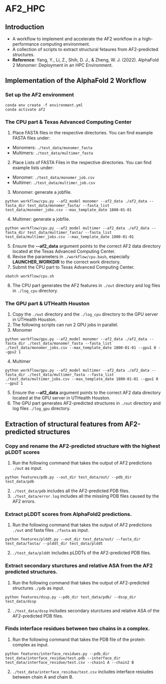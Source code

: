# AF2_HPC
## Introduction
* A workflow to implement and accelerate the AF2 workflow in a high-performance computing environment.
* A collection of scripts to extract structural fetaures from AF2-predicted structures.
* **Reference**: Yang, Y., Li, Z., Shih, D. J., & Zheng, W. J. (2022). AlphaFold 2 Monomer: Deployment in an HPC Environment.
## Implementation of the AlphaFold 2 Workflow
### Set up the AF2 environment
```
conda env create -f environment.yml
conda activate af2
```
### The CPU part & Texas Advanced Computing Center
1. Place FASTA files in the respective directories. You can find example FASTA files under:
* Monomers: `./test_data/monomer_fasta`
* Multimers: `./test_data/multimer_fasta`
2. Place Lists of FASTA Files in the respective directories. You can find example lists under:
* Monomer: `./test_data/monomer_job.csv`
* Multimer: `./test_data/multimer_job.csv`
3. Monomer: generate a jobfile.
```
python workflow/cpu.py --af2_model monomer --af2_data ./af2_data --fasta_dir test_data/monomer_fasta/ --fasta_list test_data/monomer_jobs.csv --max_template_date 1800-01-01
```
4. Multimer: generate a jobfile.
```
python workflow/cpu.py --af2_model multimer --af2_data ./af2_data --fasta_dir test_data/multimer_fasta/ --fasta_list test_data/multimer_jobs.csv --max_template_date 1800-01-01
```
5. Ensure the **--af2_data** argument points to the correct AF2 data directory located at the Texas Advanced Computing Center.
6. Revise the parameters in `./workflow/cpu.bash`, especially **LAUNCHER_WORKDIR** to the correct work directory.
7. Submit the CPU part to Texas Advanced Computing Center.
```
sbatch workflow/cpu.sh
```
8. The CPU part generates the AF2 features in `./out` directory and  log files in `./log_cpu` directory.
### The GPU part & UTHealth Houston
1. Copy the `./out` directory and the `./log_cpu` directory to the GPU server in UTHealth Houston.
2. The following scripts can run 2 GPU jobs in parallel.
3. Monomer
```
python workflow/gpu.py --af2_model monomer --af2_data ./af2_data --fasta_dir ./test_data/monomer_fasta --fasta_list ./test_data/monomer_jobs.csv --max_template_date 1800-01-01 --gpu1 0 --gpu2 1
```
4. Multimer
```
python workflow/gpu.py --af2_model multimer --af2_data ./af2_data --fasta_dir ./test_data/multimer_fasta --fasta_list ./test_data/multimer_jobs.csv --max_template_date 1800-01-01 --gpu1 0 --gpu2 1
```
5. Ensure the **--af2_data** argument points to the correct AF2 data directory located at the GPU server in UTHealth Houston.
6. The GPU part generates AF2-predicted structures in `./out` directory  and log files `./log_gpu` directory.
## Extraction of structural features from AF2-predicted structures
### Copy and rename the AF2-predicted structure with the highest pLDDT scores
1. Run the following command that takes the output of AF2 predictions `./out` as input.
```
python features/pdb.py --out_dir test_data/out/ --pdb_dir test_data/pdb
```
2. `./test_data/pdb` includes all the AF2-predicted PDB files.
3. `./test_data/error.log` includes all the missiing PDB files caused by the AF2 errors.
### Extract pLDDT scores from AlphaFold2 predictions.
1. Run the following command that takes the output of AF2 predictions `./out` and fasta files  `./fasta` as input.
```
python features/plddt.py --out_dir test_data/out/ --fasta_dir test_data/fasta/ --plddt_dir test_data/plddt
```
2. `./test_data/plddt` includes pLDDTs of the AF2-predicted PDB files.
### Extract secondary sturctures and relative ASA from the AF2 predicted structures.
1. Run the following command that takes the output of AF2-predicted structures `./pdb` as input.
```
python features/dssp.py --pdb_dir test_data/pdb/ --dssp_dir test_data/dssp
```
2. `./test_data/dssp` includes secondary sturctures and relative ASA of the AF2-predicted PDB files.
### Finds interface residues between two chains in a complex.
1. Run the following command that takes the PDB file of the protein complex as input.
```
python features/interface_residues.py --pdb_dir test_data/interface_residue/test.pdb --interface_dir test_data/interface_residue/test.csv --chain1 A --chain2 B
```
2. `./test_data/interface_residue/test.csv` includes interface resiudes between chain A and chain B.